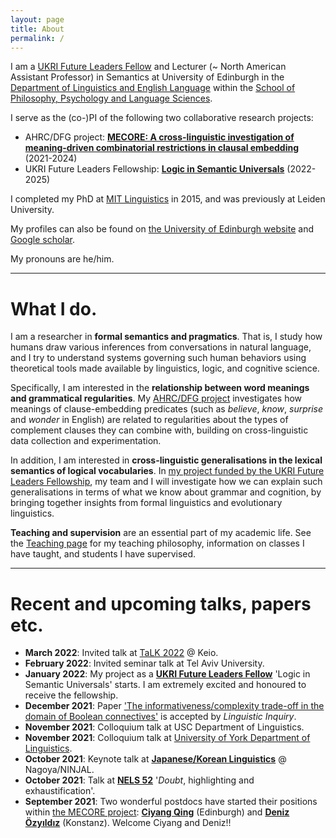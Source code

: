 ```yaml
---
layout: page
title: About
permalink: /
---
```


I am a [UKRI Future Leaders Fellow](https://www.ukri.org/our-work/developing-people-and-skills/future-leaders-fellowships/) and Lecturer (~ North American Assistant Professor) in Semantics at University of Edinburgh in the [Department of Linguistics and English Language](https://www.ed.ac.uk/ppls/linguistics-and-english-language) within the [School of Philosophy, Psychology and Language Sciences](https://www.ed.ac.uk/ppls). 

I serve as the (co-)PI of the following two collaborative research projects: 
- AHRC/DFG project: **[MECORE: A cross-linguistic investigation of meaning-driven combinatorial restrictions in clausal embedding](https://wuegaki.ppls.ed.ac.uk/mecore/)** (2021-2024)
- UKRI Future Leaders Fellowship: **[Logic in Semantic Universals](http://www.wataruuegaki.com/flf/)** (2022-2025)
<!-- - NWO international collaboration project **ModUni: Searching for semantic universals in the modal and attitudinal domains** (2018-2021) -->

I completed my PhD at [MIT Linguistics](http://web.mit.edu/linguistics/) in 2015, and was previously at Leiden University. 

My profiles can also be found on [the University of Edinburgh website](https://www.ed.ac.uk/profile/wataru-uegaki) and [Google scholar](https://scholar.google.co.jp/citations?user=PHs9XX8AAAAJ). 

My pronouns are he/him. 

<!-- I also have the following external appointments in academic journals and conferences:
- an editorial board member of *[Semantics & Pragmatics](http://semprag.org/)*
- a review board member of *[Snippets](http://www.ledonline.it/snippets/)*
- a steering committee member of [Logic and Engineering in Natural Language Semantics (LENLS)](http://www.is.ocha.ac.jp/~bekki/lenls/). -->

---

# What I do.

I am a researcher in **formal semantics and pragmatics**. That is, I study how humans draw various inferences from conversations in natural language, and I try to understand systems governing such human behaviors using theoretical tools made available by linguistics, logic, and cognitive science.

Specifically, I am interested in the **relationship between word meanings and grammatical regularities**. My [AHRC/DFG project](https://wuegaki.ppls.ed.ac.uk/mecore/) investigates how meanings of clause-embedding predicates (such as *believe*, *know*, *surprise* and *wonder* in English) are related to regularities about the types of complement clauses they can combine with, building on cross-linguistic data collection and experimentation. 

<!-- Following my  -->
<!-- My PhD dissertation *[Interpreting questions under attitudes](http://hdl.handle.net/1721.1/99318)* addresses a family of puzzles concerning how the meanings of the so-called propositional attitude verbs (such as *believe*, *know*, *surprise* and *wonder*) are related to the types of complement clauses they can combine with (for example, whether the verb can combine with a question or not).  -->

In addition, I am interested in **cross-linguistic generalisations in the lexical semantics of logical vocabularies**. In [my project funded by the UKRI Future Leaders Fellowship](wuegaki.github.io/flf), my team and I will investigate how we can explain such generalisations in terms of what we know about grammar and cognition, by bringing together insights from formal linguistics and evolutionary linguistics. 

<!-- More recently, I am interested in the distinction between **'logical' words** (such as *every* and *or*) and **'non-logical' words** (such as *walk* and *bird*). Is there a fundamental distinction between how these two kinds of word meanings are represented in our mind? I try to address this question by investigating the manifestation of this distinction in **syntax-semantics interface** (i.e., the relationship between meaning and grammar) and [**cross-linguistic universals in word meanings**](wuegaki.github.io/modal-universals/) (i.e., what kind of common properties hold for word meanings across languages).  -->

<!-- I also specialise in **Japanese linguistics**. I investigate various aspects of the grammatical structure of the languages/dialects in Japan, with an aim to uncover the nature of the similarity and differences that the Japanese languages have with other languages in the world. -->

**Teaching and supervision** are an essential part of my academic life. See the [Teaching page](wuegaki.github.io/teaching) for my teaching philosophy, information on classes I have taught, and students I have supervised.

---

# Recent and upcoming talks, papers etc.

- **March 2022**: Invited talk at [TaLK 2022](https://sites.google.com/view/talk2022/home) @ Keio. 
- **February 2022**: Invited seminar talk at Tel Aviv University. 
- **January 2022**: My project as a [**UKRI Future Leaders Fellow**](https://www.ukri.org/our-work/developing-people-and-skills/future-leaders-fellowships/) 'Logic in Semantic Universals' starts. I am extremely excited and honoured to receive the fellowship. 
- **December 2021**: Paper ['The informativeness/complexity trade-off in the domain of Boolean connectives'](https://doi.org/10.1162/ling_a_00461) is accepted by _Linguistic Inquiry_.
- **November 2021**: Colloquium talk at USC Department of Linguistics. 
- **November 2021**: Colloquium talk at [University of York Department of Linguistics](https://www.york.ac.uk/language/news/departmental/2021/autumn-term-departmental-colloquium-series/). 
- **October 2021**: Keynote talk at [**Japanese/Korean Linguistics**](https://sites.google.com/view/jkconf29/) @ Nagoya/NINJAL.
- **October 2021**: Talk at [**NELS 52**](https://sites.rutgers.edu/nels-52/) '_Doubt_, highlighting and exhaustification'.
- **September 2021**: Two wonderful postdocs have started their positions within [the MECORE project](https://wuegaki.ppls.ed.ac.uk/mecore/): [**Ciyang Qing**](https://sites.google.com/site/qciyang/) (Edinburgh) and [**Deniz Özyıldız**](http://deniz.fr/) (Konstanz). Welcome Ciyang 
and Deniz!!
<!-- - **August 2021**: Invited talk at [**ExUni Workshop @ ESSLLI2021**](http://mmaldonadosyncog.ppls.ed.ac.uk/ExUni/). (postponed from 2020) -->
<!-- - **Summer 2021**: Teaching at the [**EGG Summer School**](http://www.eggschool.org/).  -->
<!-- - **July 2021**: New manuscript ['The doubt-whether puzzle'](https://doi.org/10.31234/osf.io/7ryzu).  -->


<!-- ---

# Specific research interests

- Semantics and Pragmatics
  - Semantics and pragmatics of interrogatives and their responses
  - Semantics and pragmatics of sentence-final particles
  - Constraints on lexical denotations
- Syntax-Semantics Interface
  - Semantics of attitude predicates and their selectional properties
  - wh-indeterminates
  - disjunctive constructions
- Morpho-phonology of Japanese dialects -->
